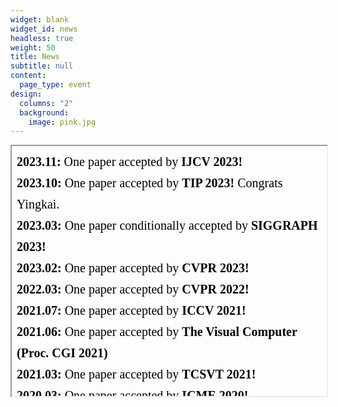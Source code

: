 ```yaml
---
widget: blank
widget_id: news
headless: true
weight: 50
title: News
subtitle: null
content:
  page_type: event
design:
  columns: "2"
  background:
    image: pink.jpg
---
```

<iframe srcdoc="<div style='height: 400px; font-size:20px; line-height:1.7;'>
<b>2023.11:</b> One paper accepted by  <b>IJCV 2023!</b> <br>
<b>2023.10:</b> One paper accepted by  <b>TIP 2023!</b> Congrats Yingkai.  <br>
<b>2023.03:</b> One paper conditionally accepted by  <b>SIGGRAPH 2023!</b>  <br>
<b>2023.02:</b> One paper accepted by  <b>CVPR 2023!</b> <br>
<b>2022.03:</b> One paper accepted by  <b>CVPR 2022!</b> <br>
<b>2021.07:</b> One paper accepted by  <b>ICCV 2021!</b> <br>
<b>2021.06:</b> One paper accepted by  <b>The Visual Computer (Proc. CGI 2021)</b> <br>
<b>2021.03:</b> One paper accepted by  <b>TCSVT 2021!</b> <br>
<b>2020.03:</b> One paper accepted by  <b>ICME 2020!</b> <br>
</div>" style="width:100%; height:400px; overflow: hidden;"></iframe>
